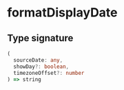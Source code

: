 # formatDisplayDate

## Type signature

```typescript
(
  sourceDate: any,
  showDay?: boolean,
  timezoneOffset?: number
) => string
```
